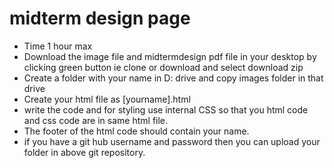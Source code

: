 # midterm design page
* Time 1 hour max 
* Download the image file and midtermdesign pdf file in your desktop by clicking green button ie clone or download and select download zip
* Create a folder with your name in D: drive and copy images folder in that drive
* Create your html file as [yourname].html
* write the code and for styling use internal CSS so that you html code and css code are in same html file.
* The footer of the html code should contain your name.
* if you have a git hub username and password then you can upload your folder in above git repository.
